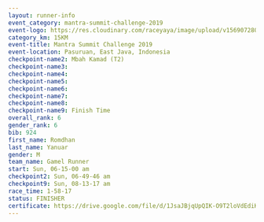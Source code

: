 ```yaml
---
layout: runner-info 
event_category: mantra-summit-challenge-2019 
event-logo: https://res.cloudinary.com/raceyaya/image/upload/v1569072809/logo/mantra-image_segrbx.jpg
category_km: 15KM 
event-title: Mantra Summit Challenge 2019 
event-location: Pasuruan, East Java, Indonesia 
checkpoint-name2: Mbah Kamad (T2) 
checkpoint-name3: 
checkpoint-name4: 
checkpoint-name5: 
checkpoint-name6: 
checkpoint-name7: 
checkpoint-name8: 
checkpoint-name9: Finish Time
overall_rank: 6
gender_rank: 6
bib: 924
first_name: Romdhan
last_name: Yanuar
gender: M
team_name: Gamel Runner
start: Sun, 06-15-00 am
checkpoint2: Sun, 06-49-46 am
checkpoint9: Sun, 08-13-17 am
race_time: 1-58-17
status: FINISHER
certificate: https://drive.google.com/file/d/1JsaJBjqUpQIK-O9T2loVdEdiKgerKvhJ/view?usp=sharing
---
```

